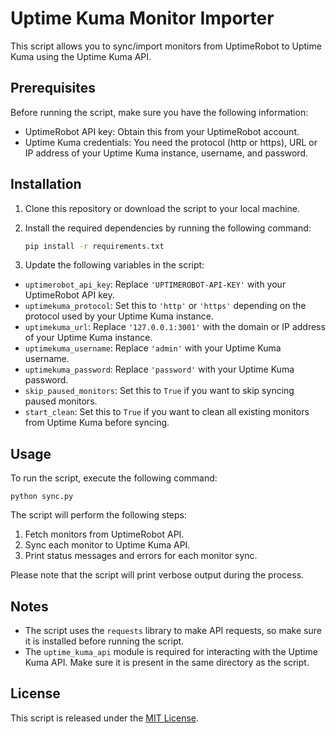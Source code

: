 # Uptime Kuma Monitor Importer

This script allows you to sync/import monitors from UptimeRobot to Uptime Kuma using the Uptime Kuma API.

## Prerequisites

Before running the script, make sure you have the following information:

- UptimeRobot API key: Obtain this from your UptimeRobot account.
- Uptime Kuma credentials: You need the protocol (http or https), URL or IP address of your Uptime Kuma instance, username, and password.

## Installation

1. Clone this repository or download the script to your local machine.

2. Install the required dependencies by running the following command:

    ```bash
    pip install -r requirements.txt
    ```


3. Update the following variables in the script:

- `uptimerobot_api_key`: Replace `'UPTIMEROBOT-API-KEY'` with your UptimeRobot API key.
- `uptimekuma_protocol`: Set this to `'http'` or `'https'` depending on the protocol used by your Uptime Kuma instance.
- `uptimekuma_url`: Replace `'127.0.0.1:3001'` with the domain or IP address of your Uptime Kuma instance.
- `uptimekuma_username`: Replace `'admin'` with your Uptime Kuma username.
- `uptimekuma_password`: Replace `'password'` with your Uptime Kuma password.
- `skip_paused_monitors`: Set this to `True` if you want to skip syncing paused monitors.
- `start_clean`: Set this to `True` if you want to clean all existing monitors from Uptime Kuma before syncing.

## Usage

To run the script, execute the following command:

```python sync.py```


The script will perform the following steps:

1. Fetch monitors from UptimeRobot API.
2. Sync each monitor to Uptime Kuma API.
3. Print status messages and errors for each monitor sync.

Please note that the script will print verbose output during the process.

## Notes

- The script uses the `requests` library to make API requests, so make sure it is installed before running the script.
- The `uptime_kuma_api` module is required for interacting with the Uptime Kuma API. Make sure it is present in the same directory as the script.

## License

This script is released under the [MIT License](LICENSE).

